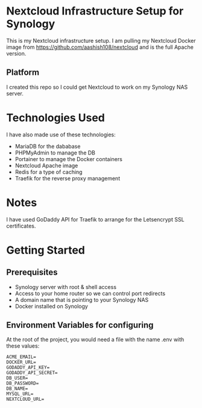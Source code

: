 # Nextcloud Infrastructure Setup for Synology
This is my Nextcloud infrastructure setup. I am pulling my Nextcloud Docker image from https://github.com/aashish108/nextcloud and is the full Apache version.

## Platform
I created this repo so I could get Nextcloud to work on my Synology NAS server.

# Technologies Used
I have also made use of these technologies:

- MariaDB for the dababase
- PHPMyAdmin to manage the DB
- Portainer to manage the Docker containers
- Nextcloud Apache image
- Redis for a type of caching
- Traefik for the reverse proxy management

# Notes
I have used GoDaddy API for Traefik to arrange for the Letsencrypt SSL certificates.

# Getting Started
## Prerequisites
- Synology server with root & shell access
- Access to your home router so we can control port redirects
- A domain name that is pointing to your Synology NAS
- Docker installed on Synology
## Environment Variables for configuring
At the root of the project, you would need a file with the name .env with these values:

```
ACME_EMAIL=
DOCKER_URL=
GODADDY_API_KEY=
GODADDY_API_SECRET=
DB_USER=
DB_PASSWORD=
DB_NAME=
MYSQL_URL=
NEXTCLOUD_URL=
```
